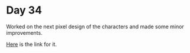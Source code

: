 # Day 34

Worked on the next pixel design of the characters and made some minor improvements.

[Here](https://github.com/eren23/phaser-cv-dungeon) is the link for it.
